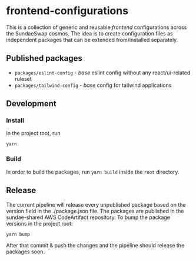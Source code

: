 # frontend-configurations

This is a collection of generic and reusable _frontend_ configurations across the SundaeSwap cosmos. The idea is to create configuration files as independent packages that can be extended from/installed separately.

## Published packages

- `packages/eslint-config` - _base_ eslint config without any react/ui-related ruleset
- `packages/tailwind-config` - _base_ config for tailwind applications

## Development

### Install

In the project root, run

```shell
yarn
```

### Build

In order to build the packages, run `yarn build` inside the `root` directory.

## Release

The current pipeline will release every unpublished package based on the version field in the ./package.json file. The packages are published in the sundae-shared AWS CodeArtifact repository. To bump the package versions in the project root:

```shell
yarn bump
```

After that commit & push the changes and the pipeline should release the packages soon.
